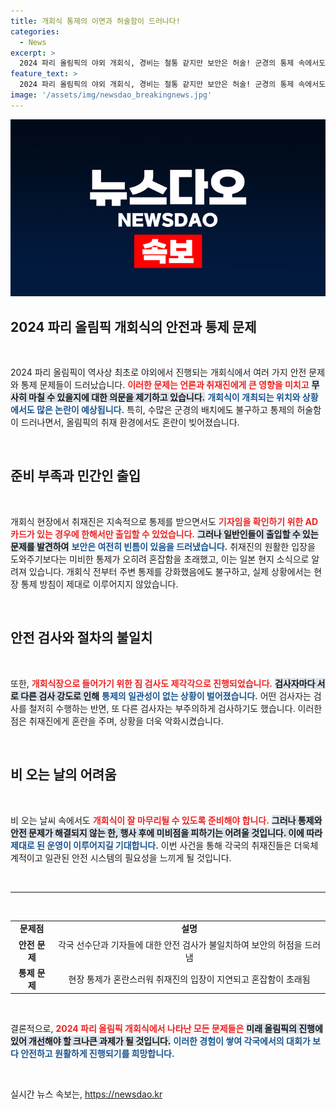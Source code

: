 ```yaml
---
title: 개회식 통제의 이면과 허술함이 드러나다!
categories:
  - News
excerpt: >
  2024 파리 올림픽의 야외 개회식, 경비는 철통 같지만 보안은 허술! 군경의 통제 속에서도 취재진 혼잡, 검사도 제각각. 과연 안전한 행사로 마칠 수 있을지 궁금증 증폭!
feature_text: >
  2024 파리 올림픽의 야외 개회식, 경비는 철통 같지만 보안은 허술! 군경의 통제 속에서도 취재진 혼잡, 검사도 제각각. 과연 안전한 행사로 마칠 수 있을지 궁금증 증폭!
image: '/assets/img/newsdao_breakingnews.jpg'
---
```


<p><img src="/assets/img/newsdao_breakingnews.jpg" alt="pcversion 속보" /></p>

<h2 data-ke-size="size26">2024 파리 올림픽 개회식의 안전과 통제 문제</h2>

<p data-ke-size="size16">&nbsp;</p>

<p data-ke-size="size16">2024 파리 올림픽이 역사상 최초로 야외에서 진행되는 개회식에서 여러 가지 안전 문제와 통제 문제들이 드러났습니다. <b><span style="color: #ee2323;">이러한 문제는 언론과 취재진에게 큰 영향을 미치고</span></b> <b><span style="background-color: #21538527;">무사히 마칠 수 있을지에 대한 의문을 제기하고 있습니다.</span></b> <b><span style="color: #1a5490;">개회식이 개최되는 위치와 상황에서도 많은 논란이 예상됩니다.</span></b> 특히, 수많은 군경의 배치에도 불구하고 통제의 허술함이 드러나면서, 올림픽의 취재 환경에서도 혼란이 빚어졌습니다.</p>

<p data-ke-size="size16">&nbsp;</p>

<h2 data-ke-size="size26">준비 부족과 민간인 출입</h2>

<p data-ke-size="size16">&nbsp;</p>

<p data-ke-size="size16">개회식 현장에서 취재진은 지속적으로 통제를 받으면서도 <b><span style="color: #ee2323;">기자임을 확인하기 위한 AD카드가 있는 경우에 한해서만 출입할 수 있었습니다.</span></b> <b><span style="background-color: #21538527;">그러나 일반인들이 출입할 수 있는 문제를 발견하여</span></b> <b><span style="color: #1a5490;">보안은 여전히 빈틈이 있음을 드러냈습니다.</span></b> 취재진의 원활한 입장을 도와주기보다는 미비한 통제가 오히려 혼잡함을 초래했고, 이는 일본 현지 소식으로 알려져 있습니다. 개회식 전부터 주변 통제를 강화했음에도 불구하고, 실제 상황에서는 현장 통제 방침이 제대로 이루어지지 않았습니다.</p>

<p data-ke-size="size16">&nbsp;</p>

<h2 data-ke-size="size26">안전 검사와 절차의 불일치</h2>

<p data-ke-size="size16">&nbsp;</p>

<p data-ke-size="size16">또한, <b><span style="color: #ee2323;">개회식장으로 들어가기 위한 짐 검사도 제각각으로 진행되었습니다.</span></b> <b><span style="background-color: #21538527;">검사자마다 서로 다른 검사 강도로 인해</span></b> <b><span style="color: #1a5490;">통제의 일관성이 없는 상황이 벌어졌습니다.</span></b> 어떤 검사자는 검사를 철저히 수행하는 반면, 또 다른 검사자는 부주의하게 검사하기도 했습니다. 이러한 점은 취재진에게 혼란을 주며, 상황을 더욱 악화시켰습니다.</p>

<p data-ke-size="size16">&nbsp;</p>

<h2 data-ke-size="size26">비 오는 날의 어려움</h2>

<p data-ke-size="size16">&nbsp;</p>

<p data-ke-size="size16">비 오는 날씨 속에서도 <b><span style="color: #ee2323;">개회식이 잘 마무리될 수 있도록 준비해야 합니다.</span></b> <b><span style="background-color: #21538527;">그러나 통제와 안전 문제가 해결되지 않는 한, 행사 후에 미비점을 피하기는 어려울 것입니다. 이에 따라</span></b> <b><span style="color: #1a5490;">제대로 된 운영이 이루어지길 기대합니다.</span></b> 이번 사건을 통해 각국의 취재진들은 더욱체계적이고 일관된 안전 시스템의 필요성을 느끼게 될 것입니다.</p>

<p data-ke-size="size16">&nbsp;</p>

<hr>

<p data-ke-size="size16">&nbsp;</p>

<table>
  <tr>
    <td style="text-align: center; height: 17px;"><b>문제점</b></td>
    <td style="text-align: center; height: 17px;"><b>설명</b></td>
  </tr>
  <tr>
    <td style="text-align: center; height: 17px;"><b>안전 문제</b></td>
    <td style="text-align: center; height: 17px;">각국 선수단과 기자들에 대한 안전 검사가 불일치하여 보안의 허점을 드러냄</td>
  </tr>
  <tr>
    <td style="text-align: center; height: 17px;"><b>통제 문제</b></td>
    <td style="text-align: center; height: 17px;">현장 통제가 혼란스러워 취재진의 입장이 지연되고 혼잡함이 초래됨</td>
  </tr>
</table>

<p data-ke-size="size16">&nbsp;</p>

<p data-ke-size="size16">결론적으로, <b><span style="color: #ee2323;">2024 파리 올림픽 개회식에서 나타난 모든 문제들은</span></b> <b><span style="background-color: #21538527;">미래 올림픽의 진행에 있어 개선해야 할 크나큰 과제가 될 것입니다.</span></b> <b><span style="color: #1a5490;">이러한 경험이 쌓여 각국에서의 대회가 보다 안전하고 원활하게 진행되기를 희망합니다.</span></b></p> 

<p data-ke-size="size16">&nbsp;</p>
실시간 뉴스 속보는, <a href="https://newsdao.kr" rel="dofollow">https://newsdao.kr</a>


